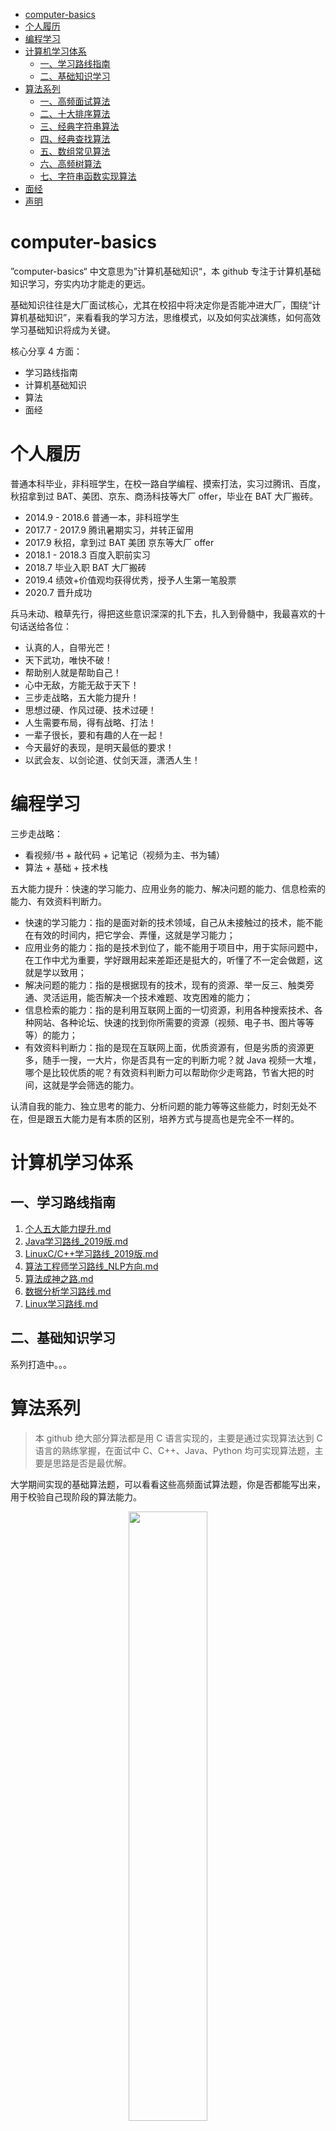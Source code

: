 - [computer-basics](#computer-basics)
- [个人履历](#个人履历)
- [编程学习](#编程学习)
- [计算机学习体系](#计算机学习体系)
  - [一、学习路线指南](#一学习路线指南)
  - [二、基础知识学习](#二基础知识学习)
- [算法系列](#算法系列)
  - [一、高频面试算法](#一高频面试算法)
  - [二、十大排序算法](#二十大排序算法)
  - [三、经典字符串算法](#三经典字符串算法)
  - [四、经典查找算法](#四经典查找算法)
  - [五、数组常见算法](#五数组常见算法)
  - [六、高频树算法](#六高频树算法)
  - [七、字符串函数实现算法](#七字符串函数实现算法)
- [面经](#面经)
- [声明](#声明)

# computer-basics

”computer-basics“ 中文意思为”计算机基础知识“，本 github 专注于计算机基础知识学习，夯实内功才能走的更远。

基础知识往往是大厂面试核心，尤其在校招中将决定你是否能冲进大厂，围绕“计算机基础知识”，来看看我的学习方法，思维模式，以及如何实战演练，如何高效学习基础知识将成为关键。

核心分享 4 方面：

- 学习路线指南
- 计算机基础知识
- 算法
- 面经

# 个人履历

普通本科毕业，非科班学生，在校一路自学编程、摸索打法，实习过腾讯、百度，秋招拿到过 BAT、美团、京东、商汤科技等大厂 offer，毕业在 BAT 大厂搬砖。

- 2014.9 - 2018.6 普通一本，非科班学生
- 2017.7 - 2017.9 腾讯暑期实习，并转正留用
- 2017.9 秋招，拿到过 BAT 美团 京东等大厂 offer
- 2018.1 - 2018.3 百度入职前实习
- 2018.7 毕业入职 BAT 大厂搬砖
- 2019.4 绩效+价值观均获得优秀，授予人生第一笔股票
- 2020.7 晋升成功

兵马未动、粮草先行，得把这些意识深深的扎下去，扎入到骨髓中，我最喜欢的十句话送给各位：

- 认真的人，自带光芒！
- 天下武功，唯快不破！
- 帮助别人就是帮助自己！
- 心中无敌，方能无敌于天下！
- 三步走战略，五大能力提升！
- 思想过硬、作风过硬、技术过硬！
- 人生需要布局，得有战略、打法！
- 一辈子很长，要和有趣的人在一起！
- 今天最好的表现，是明天最低的要求！
- 以武会友、以剑论道、仗剑天涯，潇洒人生！

# 编程学习

三步走战略：

- 看视频/书 + 敲代码 + 记笔记（视频为主、书为辅）
- 算法 + 基础 + 技术栈

五大能力提升：快速的学习能力、应用业务的能力、解决问题的能力、信息检索的能力、有效资料判断力。

- 快速的学习能力：指的是面对新的技术领域，自己从未接触过的技术，能不能在有效的时间内，把它学会、弄懂，这就是学习能力；
- 应用业务的能力：指的是技术到位了，能不能用于项目中，用于实际问题中，在工作中尤为重要，学好跟用起来差距还是挺大的，听懂了不一定会做题，这就是学以致用；
- 解决问题的能力：指的是根据现有的技术，现有的资源、举一反三、触类旁通、灵活运用，能否解决一个技术难题、攻克困难的能力；
- 信息检索的能力：指的是利用互联网上面的一切资源，利用各种搜索技术、各种网站、各种论坛、快速的找到你所需要的资源（视频、电子书、图片等等等）的能力；
- 有效资料判断力：指的是现在互联网上面，优质资源有，但是劣质的资源更多，随手一搜，一大片，你是否具有一定的判断力呢？就 Java 视频一大堆，哪个是比较优质的呢？有效资料判断力可以帮助你少走弯路，节省大把的时间，这就是学会筛选的能力。

认清自我的能力、独立思考的能力、分析问题的能力等等这些能力，时刻无处不在，但是跟五大能力是有本质的区别，培养方式与提高也是完全不一样的。


# 计算机学习体系

## 一、学习路线指南

1. [个人五大能力提升.md](https://github.com/puge-up/computer-basics/blob/main/cs-basics/%E5%AD%A6%E4%B9%A0%E8%B7%AF%E7%BA%BF%E6%8C%87%E5%8D%97/%E4%BA%94%E5%A4%A7%E8%83%BD%E5%8A%9B%E6%8F%90%E5%8D%87.md)
2. [Java学习路线_2019版.md](https://github.com/puge-up/computer-basics/blob/main/cs-basics/%E5%AD%A6%E4%B9%A0%E8%B7%AF%E7%BA%BF%E6%8C%87%E5%8D%97/Java%E5%AD%A6%E4%B9%A0%E8%B7%AF%E7%BA%BF_2019%E7%89%88.md)
3. [LinuxC/C++学习路线_2019版.md](https://github.com/puge-up/computer-basics/blob/main/cs-basics/%E5%AD%A6%E4%B9%A0%E8%B7%AF%E7%BA%BF%E6%8C%87%E5%8D%97/LinuxC_C%2B%2B%E5%AD%A6%E4%B9%A0%E8%B7%AF%E7%BA%BF_2019%E7%89%88.md)
4. [算法工程师学习路线_NLP方向.md](https://github.com/puge-up/computer-basics/blob/main/cs-basics/%E5%AD%A6%E4%B9%A0%E8%B7%AF%E7%BA%BF%E6%8C%87%E5%8D%97/%E7%AE%97%E6%B3%95%E5%B7%A5%E7%A8%8B%E5%B8%88%E5%AD%A6%E4%B9%A0%E8%B7%AF%E7%BA%BF_NLP%20%E6%96%B9%E5%90%91.md)
5. [算法成神之路.md](https://github.com/puge-up/computer-basics/blob/main/cs-basics/%E5%AD%A6%E4%B9%A0%E8%B7%AF%E7%BA%BF%E6%8C%87%E5%8D%97/%E7%AE%97%E6%B3%95%E6%88%90%E7%A5%9E%E4%B9%8B%E8%B7%AF.md)
6. [数据分析学习路线.md](https://github.com/puge-up/computer-basics/blob/main/cs-basics/%E5%AD%A6%E4%B9%A0%E8%B7%AF%E7%BA%BF%E6%8C%87%E5%8D%97/%E6%95%B0%E6%8D%AE%E5%88%86%E6%9E%90%E5%AD%A6%E4%B9%A0%E8%B7%AF%E7%BA%BF.md)
7. [Linux学习路线.md](https://github.com/puge-up/computer-basics/blob/main/cs-basics/%E5%AD%A6%E4%B9%A0%E8%B7%AF%E7%BA%BF%E6%8C%87%E5%8D%97/Linux%E5%AD%A6%E4%B9%A0%E8%B7%AF%E7%BA%BF.md)

## 二、基础知识学习

系列打造中。。。

# 算法系列

> 本 github 绝大部分算法都是用 C 语言实现的，主要是通过实现算法达到 C 语言的熟练掌握，在面试中 C、C++、Java、Python 均可实现算法题，主要是思路是否是最优解。

大学期间实现的基础算法题，可以看看这些高频面试算法题，你是否都能写出来，用于校验自己现阶段的算法能力。

<div align=center><img src='' width="50%" height="50%"></div>
<p align=center>(高频面试算法)</p>

## 一、高频面试算法

1. [2个栈实现一个队列.cpp](https://github.com/puge-up/computer-basics/blob/main/algorithm/%E9%AB%98%E9%A2%91%E9%9D%A2%E8%AF%95%E7%AE%97%E6%B3%95/1%E3%80%812%E4%B8%AA%E6%A0%88%E5%AE%9E%E7%8E%B0%E4%B8%80%E4%B8%AA%E9%98%9F%E5%88%97.cpp)
2. [10到M进制转换.cpp](https://github.com/puge-up/computer-basics/blob/main/algorithm/%E9%AB%98%E9%A2%91%E9%9D%A2%E8%AF%95%E7%AE%97%E6%B3%95/2%E3%80%8110%E5%88%B0M%E8%BF%9B%E5%88%B6%E8%BD%AC%E6%8D%A2.cpp)
3. [八皇后问题.c](https://github.com/puge-up/computer-basics/blob/main/algorithm/%E9%AB%98%E9%A2%91%E9%9D%A2%E8%AF%95%E7%AE%97%E6%B3%95/3%E3%80%81%E5%85%AB%E7%9A%87%E5%90%8E%E9%97%AE%E9%A2%98.c)
4. [饿汉式.c](https://github.com/puge-up/computer-basics/blob/main/algorithm/%E9%AB%98%E9%A2%91%E9%9D%A2%E8%AF%95%E7%AE%97%E6%B3%95/4%E3%80%81%E9%A5%BF%E6%B1%89%E5%BC%8F.c)
5. [懒汉式.c](https://github.com/puge-up/computer-basics/blob/main/algorithm/%E9%AB%98%E9%A2%91%E9%9D%A2%E8%AF%95%E7%AE%97%E6%B3%95/5%E3%80%81%E6%87%92%E6%B1%89%E5%BC%8F.c)
6. [二进制中1的个数.c](https://github.com/puge-up/computer-basics/blob/main/algorithm/%E9%AB%98%E9%A2%91%E9%9D%A2%E8%AF%95%E7%AE%97%E6%B3%95/6%E3%80%81%E4%BA%8C%E8%BF%9B%E5%88%B6%E4%B8%AD1%E7%9A%84%E4%B8%AA%E6%95%B0.c)
7. [斐波那契数列.c](https://github.com/puge-up/computer-basics/blob/main/algorithm/%E9%AB%98%E9%A2%91%E9%9D%A2%E8%AF%95%E7%AE%97%E6%B3%95/7%E3%80%81%E6%96%90%E6%B3%A2%E9%82%A3%E5%A5%91%E6%95%B0%E5%88%97.c)
8. [斐波那契数列_1.c](https://github.com/puge-up/computer-basics/blob/main/algorithm/%E9%AB%98%E9%A2%91%E9%9D%A2%E8%AF%95%E7%AE%97%E6%B3%95/8%E3%80%81%E6%96%90%E6%B3%A2%E9%82%A3%E5%A5%91%E6%95%B0%E5%88%97_1.c)
9. [高效查找自幂数.c](https://github.com/puge-up/computer-basics/blob/main/algorithm/%E9%AB%98%E9%A2%91%E9%9D%A2%E8%AF%95%E7%AE%97%E6%B3%95/9%E3%80%81%E9%AB%98%E6%95%88%E6%9F%A5%E6%89%BE%E8%87%AA%E5%B9%82%E6%95%B0.c)
10. [哥德巴赫猜想验证.c](https://github.com/puge-up/computer-basics/blob/main/algorithm/%E9%AB%98%E9%A2%91%E9%9D%A2%E8%AF%95%E7%AE%97%E6%B3%95/10%E3%80%81%E5%93%A5%E5%BE%B7%E5%B7%B4%E8%B5%AB%E7%8C%9C%E6%83%B3%E9%AA%8C%E8%AF%81.c)
11. [汉诺塔问题.c](https://github.com/puge-up/computer-basics/blob/main/algorithm/%E9%AB%98%E9%A2%91%E9%9D%A2%E8%AF%95%E7%AE%97%E6%B3%95/11%E3%80%81%E6%B1%89%E8%AF%BA%E5%A1%94%E9%97%AE%E9%A2%98.c)
12. [将任意整数转换为二进制.c](https://github.com/puge-up/computer-basics/blob/main/algorithm/%E9%AB%98%E9%A2%91%E9%9D%A2%E8%AF%95%E7%AE%97%E6%B3%95/12%E3%80%81%E5%B0%86%E4%BB%BB%E6%84%8F%E6%95%B4%E6%95%B0%E8%BD%AC%E6%8D%A2%E4%B8%BA%E4%BA%8C%E8%BF%9B%E5%88%B6.c)
13. [将任意整数转换为十六进制.c](https://github.com/puge-up/computer-basics/blob/main/algorithm/%E9%AB%98%E9%A2%91%E9%9D%A2%E8%AF%95%E7%AE%97%E6%B3%95/13%E3%80%81%E5%B0%86%E4%BB%BB%E6%84%8F%E6%95%B4%E6%95%B0%E8%BD%AC%E6%8D%A2%E4%B8%BA%E5%8D%81%E5%85%AD%E8%BF%9B%E5%88%B6.c)
14. [括号匹配算法.cpp](https://github.com/puge-up/computer-basics/blob/main/algorithm/%E9%AB%98%E9%A2%91%E9%9D%A2%E8%AF%95%E7%AE%97%E6%B3%95/14%E3%80%81%E6%8B%AC%E5%8F%B7%E5%8C%B9%E9%85%8D%E7%AE%97%E6%B3%95.cpp)
15. [判断大小端.c](https://github.com/puge-up/computer-basics/blob/main/algorithm/%E9%AB%98%E9%A2%91%E9%9D%A2%E8%AF%95%E7%AE%97%E6%B3%95/15%E3%80%81%E5%88%A4%E6%96%AD%E5%A4%A7%E5%B0%8F%E7%AB%AF.c)
16. [求前n个数和.c](https://github.com/puge-up/computer-basics/blob/main/algorithm/%E9%AB%98%E9%A2%91%E9%9D%A2%E8%AF%95%E7%AE%97%E6%B3%95/16%E3%80%81%E6%B1%82%E5%89%8Dn%E4%B8%AA%E6%95%B0%E5%92%8C.c)
17. [求字符串的长度.c](https://github.com/puge-up/computer-basics/blob/main/algorithm/%E9%AB%98%E9%A2%91%E9%9D%A2%E8%AF%95%E7%AE%97%E6%B3%95/17%E3%80%81%E6%B1%82%E5%AD%97%E7%AC%A6%E4%B8%B2%E7%9A%84%E9%95%BF%E5%BA%A6.c)
18. [约瑟夫环.c](https://github.com/puge-up/computer-basics/blob/main/algorithm/%E9%AB%98%E9%A2%91%E9%9D%A2%E8%AF%95%E7%AE%97%E6%B3%95/18%E3%80%81%E7%BA%A6%E7%91%9F%E5%A4%AB%E7%8E%AF.c)
19. [转换数字.c](https://github.com/puge-up/computer-basics/blob/main/algorithm/%E9%AB%98%E9%A2%91%E9%9D%A2%E8%AF%95%E7%AE%97%E6%B3%95/19%E3%80%81%E8%BD%AC%E6%8D%A2%E6%95%B0%E5%AD%97.c)
20. [字符串转置.c](https://github.com/puge-up/computer-basics/blob/main/algorithm/%E9%AB%98%E9%A2%91%E9%9D%A2%E8%AF%95%E7%AE%97%E6%B3%95/20%E3%80%81%E5%AD%97%E7%AC%A6%E4%B8%B2%E8%BD%AC%E7%BD%AE.c)
21. [字符串转置_1.c](https://github.com/puge-up/computer-basics/blob/main/algorithm/%E9%AB%98%E9%A2%91%E9%9D%A2%E8%AF%95%E7%AE%97%E6%B3%95/21%E3%80%81%E5%AD%97%E7%AC%A6%E4%B8%B2%E8%BD%AC%E7%BD%AE_1.c)
22. [最大子数组和.c](https://github.com/puge-up/computer-basics/blob/main/algorithm/%E9%AB%98%E9%A2%91%E9%9D%A2%E8%AF%95%E7%AE%97%E6%B3%95/22%E3%80%81%E6%9C%80%E5%A4%A7%E5%AD%90%E6%95%B0%E7%BB%84%E5%92%8C.c)
23. [最长公共子序列.c](https://github.com/puge-up/computer-basics/blob/main/algorithm/%E9%AB%98%E9%A2%91%E9%9D%A2%E8%AF%95%E7%AE%97%E6%B3%95/23%E3%80%81%E6%9C%80%E9%95%BF%E5%85%AC%E5%85%B1%E5%AD%90%E5%BA%8F%E5%88%97.c)
24. [KMP.c](https://github.com/puge-up/computer-basics/blob/main/algorithm/%E9%AB%98%E9%A2%91%E9%9D%A2%E8%AF%95%E7%AE%97%E6%B3%95/24%E3%80%81KMP.c)
25. [随机化数组.c](https://github.com/puge-up/computer-basics/blob/main/algorithm/%E9%AB%98%E9%A2%91%E9%9D%A2%E8%AF%95%E7%AE%97%E6%B3%95/25%E3%80%81%E9%9A%8F%E6%9C%BA%E5%8C%96%E6%95%B0%E7%BB%84.c)

## 二、十大排序算法

1. [swapSort.c](https://github.com/puge-up/computer-basics/blob/main/algorithm/%E5%8D%81%E5%A4%A7%E6%8E%92%E5%BA%8F%E7%AE%97%E6%B3%95/1%E3%80%81swapSort.c)
2. [chooseSort.c](https://github.com/puge-up/computer-basics/blob/main/algorithm/%E5%8D%81%E5%A4%A7%E6%8E%92%E5%BA%8F%E7%AE%97%E6%B3%95/2%E3%80%81chooseSort.c)
3. [insertSort.c](https://github.com/puge-up/computer-basics/blob/main/algorithm/%E5%8D%81%E5%A4%A7%E6%8E%92%E5%BA%8F%E7%AE%97%E6%B3%95/3%E3%80%81insertSort.c)
4. [mergeSort.c](https://github.com/puge-up/computer-basics/blob/main/algorithm/%E5%8D%81%E5%A4%A7%E6%8E%92%E5%BA%8F%E7%AE%97%E6%B3%95/4%E3%80%81mergeSort.c)
5. [shellSort.c](https://github.com/puge-up/computer-basics/blob/main/algorithm/%E5%8D%81%E5%A4%A7%E6%8E%92%E5%BA%8F%E7%AE%97%E6%B3%95/5%E3%80%81shellSort.c)
6. [heapSort.c](https://github.com/puge-up/computer-basics/blob/main/algorithm/%E5%8D%81%E5%A4%A7%E6%8E%92%E5%BA%8F%E7%AE%97%E6%B3%95/6%E3%80%81heapSort.c)
7. [quickSort.c](https://github.com/puge-up/computer-basics/blob/main/algorithm/%E5%8D%81%E5%A4%A7%E6%8E%92%E5%BA%8F%E7%AE%97%E6%B3%95/7%E3%80%81quickSort.c)
8. [bucketSort.c](https://github.com/puge-up/computer-basics/blob/main/algorithm/%E5%8D%81%E5%A4%A7%E6%8E%92%E5%BA%8F%E7%AE%97%E6%B3%95/8%E3%80%81bucketSort.c)
9. [countSort.c](https://github.com/puge-up/computer-basics/blob/main/algorithm/%E5%8D%81%E5%A4%A7%E6%8E%92%E5%BA%8F%E7%AE%97%E6%B3%95/9%E3%80%81countSort.c)
10. [radixSort.c](https://github.com/puge-up/computer-basics/blob/main/algorithm/%E5%8D%81%E5%A4%A7%E6%8E%92%E5%BA%8F%E7%AE%97%E6%B3%95/10%E3%80%81radixSort.c)

## 三、经典字符串算法

1. [串匹配基础算法.c](https://github.com/puge-up/computer-basics/blob/main/algorithm/%E7%BB%8F%E5%85%B8%E5%AD%97%E7%AC%A6%E4%B8%B2%E7%AE%97%E6%B3%95/1%E3%80%81%E4%B8%B2%E5%8C%B9%E9%85%8D%E5%9F%BA%E7%A1%80%E7%AE%97%E6%B3%95.c)
2. [单词反转.c](https://github.com/puge-up/computer-basics/blob/main/algorithm/%E7%BB%8F%E5%85%B8%E5%AD%97%E7%AC%A6%E4%B8%B2%E7%AE%97%E6%B3%95/2%E3%80%81%E5%8D%95%E8%AF%8D%E5%8F%8D%E8%BD%AC.c)
3. [回文判断.c](https://github.com/puge-up/computer-basics/blob/main/algorithm/%E7%BB%8F%E5%85%B8%E5%AD%97%E7%AC%A6%E4%B8%B2%E7%AE%97%E6%B3%95/3%E3%80%81%E5%9B%9E%E6%96%87%E5%88%A4%E6%96%AD.c)
4. [全排列.c](https://github.com/puge-up/computer-basics/blob/main/algorithm/%E7%BB%8F%E5%85%B8%E5%AD%97%E7%AC%A6%E4%B8%B2%E7%AE%97%E6%B3%95/4%E3%80%81%E5%85%A8%E6%8E%92%E5%88%97.c)
5. [三步反转递归法.c](https://github.com/puge-up/computer-basics/blob/main/algorithm/%E7%BB%8F%E5%85%B8%E5%AD%97%E7%AC%A6%E4%B8%B2%E7%AE%97%E6%B3%95/5%E3%80%81%E4%B8%89%E6%AD%A5%E5%8F%8D%E8%BD%AC%E9%80%92%E5%BD%92%E6%B3%95.c)
6. [三步反转非递归.c](https://github.com/puge-up/computer-basics/blob/main/algorithm/%E7%BB%8F%E5%85%B8%E5%AD%97%E7%AC%A6%E4%B8%B2%E7%AE%97%E6%B3%95/6%E3%80%81%E4%B8%89%E6%AD%A5%E5%8F%8D%E8%BD%AC%E9%9D%9E%E9%80%92%E5%BD%92.c)
7. [整数转换为字符串.c](https://github.com/puge-up/computer-basics/blob/main/algorithm/%E7%BB%8F%E5%85%B8%E5%AD%97%E7%AC%A6%E4%B8%B2%E7%AE%97%E6%B3%95/7%E3%80%81%E6%95%B4%E6%95%B0%E8%BD%AC%E6%8D%A2%E4%B8%BA%E5%AD%97%E7%AC%A6%E4%B8%B2.c)
8. [字符串包含.c](https://github.com/puge-up/computer-basics/blob/main/algorithm/%E7%BB%8F%E5%85%B8%E5%AD%97%E7%AC%A6%E4%B8%B2%E7%AE%97%E6%B3%95/8%E3%80%81%E5%AD%97%E7%AC%A6%E4%B8%B2%E5%8C%85%E5%90%AB.c)
9. [字符串去空格.c](https://github.com/puge-up/computer-basics/blob/main/algorithm/%E7%BB%8F%E5%85%B8%E5%AD%97%E7%AC%A6%E4%B8%B2%E7%AE%97%E6%B3%95/9%E3%80%81%E5%AD%97%E7%AC%A6%E4%B8%B2%E5%8E%BB%E7%A9%BA%E6%A0%BC.c)
10. [字符串去重.c](https://github.com/puge-up/computer-basics/blob/main/algorithm/%E7%BB%8F%E5%85%B8%E5%AD%97%E7%AC%A6%E4%B8%B2%E7%AE%97%E6%B3%95/10%E3%80%81%E5%AD%97%E7%AC%A6%E4%B8%B2%E5%8E%BB%E9%87%8D.c)
11. [字符串转换成整数.c](https://github.com/puge-up/computer-basics/blob/main/algorithm/%E7%BB%8F%E5%85%B8%E5%AD%97%E7%AC%A6%E4%B8%B2%E7%AE%97%E6%B3%95/11%E3%80%81%E5%AD%97%E7%AC%A6%E4%B8%B2%E8%BD%AC%E6%8D%A2%E6%88%90%E6%95%B4%E6%95%B0.c)
12. [KMP算法.c](https://github.com/puge-up/computer-basics/blob/main/algorithm/%E7%BB%8F%E5%85%B8%E5%AD%97%E7%AC%A6%E4%B8%B2%E7%AE%97%E6%B3%95/12%E3%80%81KMP%E7%AE%97%E6%B3%95.c)

## 四、经典查找算法

1. [binarySearch.c](https://github.com/puge-up/computer-basics/blob/main/algorithm/%E7%BB%8F%E5%85%B8%E6%9F%A5%E6%89%BE%E7%AE%97%E6%B3%95/1%E3%80%81binarySearch.c)
2. [binarySearch_other.c](https://github.com/puge-up/computer-basics/blob/main/algorithm/%E7%BB%8F%E5%85%B8%E6%9F%A5%E6%89%BE%E7%AE%97%E6%B3%95/2%E3%80%81binarySearch_other.c)
3. [出现次数一半的数.c](https://github.com/puge-up/computer-basics/blob/main/algorithm/%E7%BB%8F%E5%85%B8%E6%9F%A5%E6%89%BE%E7%AE%97%E6%B3%95/3%E3%80%81%E5%87%BA%E7%8E%B0%E6%AC%A1%E6%95%B0%E4%B8%80%E5%8D%8A%E7%9A%84%E6%95%B0.c)
4. [出现次数超过一半以上的数.c](https://github.com/puge-up/computer-basics/blob/main/algorithm/%E7%BB%8F%E5%85%B8%E6%9F%A5%E6%89%BE%E7%AE%97%E6%B3%95/4%E3%80%81%E5%87%BA%E7%8E%B0%E6%AC%A1%E6%95%B0%E8%B6%85%E8%BF%87%E4%B8%80%E5%8D%8A%E4%BB%A5%E4%B8%8A%E7%9A%84%E6%95%B0.c)
5. [杨氏矩阵查找.c](https://github.com/puge-up/computer-basics/blob/main/algorithm/%E7%BB%8F%E5%85%B8%E6%9F%A5%E6%89%BE%E7%AE%97%E6%B3%95/5%E3%80%81%E6%9D%A8%E6%B0%8F%E7%9F%A9%E9%98%B5%E6%9F%A5%E6%89%BE.c)

## 五、数组常见算法

1. [和为定值的2个数.cpp](https://github.com/puge-up/computer-basics/blob/main/algorithm/%E6%95%B0%E7%BB%84%E5%B8%B8%E8%A7%81%E7%AE%97%E6%B3%95/1%E3%80%81%E5%92%8C%E4%B8%BA%E5%AE%9A%E5%80%BC%E7%9A%842%E4%B8%AA%E6%95%B0.cpp)
2. [奇数位于偶数前面.c](https://github.com/puge-up/computer-basics/blob/main/algorithm/%E6%95%B0%E7%BB%84%E5%B8%B8%E8%A7%81%E7%AE%97%E6%B3%95/2%E3%80%81%E5%A5%87%E6%95%B0%E4%BD%8D%E4%BA%8E%E5%81%B6%E6%95%B0%E5%89%8D%E9%9D%A2.c)
3. [数组逆序.c](https://github.com/puge-up/computer-basics/blob/main/algorithm/%E6%95%B0%E7%BB%84%E5%B8%B8%E8%A7%81%E7%AE%97%E6%B3%95/3%E3%80%81%E6%95%B0%E7%BB%84%E9%80%86%E5%BA%8F.c)
4. [随机化数组.c](https://github.com/puge-up/computer-basics/blob/main/algorithm/%E6%95%B0%E7%BB%84%E5%B8%B8%E8%A7%81%E7%AE%97%E6%B3%95/4%E3%80%81%E9%9A%8F%E6%9C%BA%E5%8C%96%E6%95%B0%E7%BB%84.c)
5. [通用的二维数组.c](https://github.com/puge-up/computer-basics/blob/main/algorithm/%E6%95%B0%E7%BB%84%E5%B8%B8%E8%A7%81%E7%AE%97%E6%B3%95/5%E3%80%81%E9%80%9A%E7%94%A8%E7%9A%84%E4%BA%8C%E7%BB%B4%E6%95%B0%E7%BB%84.c)
6. [寻找一个数组中的第二大数字.c](https://github.com/puge-up/computer-basics/blob/main/algorithm/%E6%95%B0%E7%BB%84%E5%B8%B8%E8%A7%81%E7%AE%97%E6%B3%95/7%E3%80%81%E5%AF%BB%E6%89%BE%E4%B8%80%E4%B8%AA%E6%95%B0%E7%BB%84%E4%B8%AD%E7%9A%84%E7%AC%AC%E4%BA%8C%E5%A4%A7%E6%95%B0%E5%AD%97.c)
7. [寻找最小的k个数.c](https://github.com/puge-up/computer-basics/blob/main/algorithm/%E6%95%B0%E7%BB%84%E5%B8%B8%E8%A7%81%E7%AE%97%E6%B3%95/8%E3%80%81%E5%AF%BB%E6%89%BE%E6%9C%80%E5%B0%8F%E7%9A%84k%E4%B8%AA%E6%95%B0.c)

## 六、高频树算法

1. [二叉树创建及方法实现.c](https://github.com/puge-up/computer-basics/blob/main/algorithm/%E9%AB%98%E9%A2%91%E6%A0%91%E7%AE%97%E6%B3%95/1%E3%80%81%E4%BA%8C%E5%8F%89%E6%A0%91%E5%88%9B%E5%BB%BA%E5%8F%8A%E6%96%B9%E6%B3%95%E5%AE%9E%E7%8E%B0.c)
2. [二叉树非递归遍历.cpp](https://github.com/puge-up/computer-basics/blob/main/algorithm/%E9%AB%98%E9%A2%91%E6%A0%91%E7%AE%97%E6%B3%95/2%E3%80%81%E4%BA%8C%E5%8F%89%E6%A0%91%E9%9D%9E%E9%80%92%E5%BD%92%E9%81%8D%E5%8E%86.cpp)
3. [前中后创建二叉树.c](https://github.com/puge-up/computer-basics/blob/main/algorithm/%E9%AB%98%E9%A2%91%E6%A0%91%E7%AE%97%E6%B3%95/3%E3%80%81%E5%89%8D%E4%B8%AD%E5%90%8E%E5%88%9B%E5%BB%BA%E4%BA%8C%E5%8F%89%E6%A0%91.c)

## 七、字符串函数实现算法

1. [strlen.c](https://github.com/puge-up/computer-basics/blob/main/algorithm/%E5%AD%97%E7%AC%A6%E4%B8%B2%E5%87%BD%E6%95%B0%E5%AE%9E%E7%8E%B0%E7%AE%97%E6%B3%95/1%E3%80%81strlen.c)
2. [strcpy.c](https://github.com/puge-up/computer-basics/blob/main/algorithm/%E5%AD%97%E7%AC%A6%E4%B8%B2%E5%87%BD%E6%95%B0%E5%AE%9E%E7%8E%B0%E7%AE%97%E6%B3%95/2%E3%80%81strcpy.c)
3. [strcmp.c](https://github.com/puge-up/computer-basics/blob/main/algorithm/%E5%AD%97%E7%AC%A6%E4%B8%B2%E5%87%BD%E6%95%B0%E5%AE%9E%E7%8E%B0%E7%AE%97%E6%B3%95/3%E3%80%81strcmp.c)
4. [strcat.c](https://github.com/puge-up/computer-basics/blob/main/algorithm/%E5%AD%97%E7%AC%A6%E4%B8%B2%E5%87%BD%E6%95%B0%E5%AE%9E%E7%8E%B0%E7%AE%97%E6%B3%95/4%E3%80%81strcat.c)

# 面经

1. Java 面经 pdf
2. C++ 面经 pdf
3. 。。。

---
>**获取面经方式：wx搜索公众号【程序员谱戈】，后台回复：面经，即可获取以上资料大礼包。**
>
> **如果百度网盘链接失效，请发【邮件】联系我，说明你的来意即可，我会通过邮件发送给你对应的资料。**

---

# 声明

- 网名：谱戈
- 邮箱：1042068690@qq.com
- 微信：puge2021
- 公众号【程序员谱戈】，欢迎关注
- 知识星球：[BAT黑马实验室](https://t.zsxq.com/FYbm6aA)
- 交流群：校招、社招、技术群欢迎加入
- 所有文章均原创，严禁抄袭，违者必究

**非常经典的一句话送给各位：**

> 一个剑客，和对手狭路相逢，他发现对方竟是天下第一剑客，这时候他明知是死，也必须亮出宝剑！没有这个勇气就别当剑客，倒在对手的剑下不丢人，要是不敢亮剑，那才叫丢脸。
>
> 这也是我为啥这么多年了，还一直喜欢《亮剑》这部剧的原因，主要是精气神，这比啥都重要！
